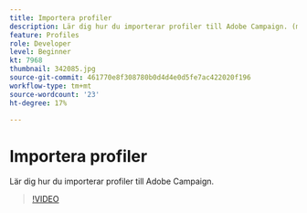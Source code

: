 ```yaml
---
title: Importera profiler
description: Lär dig hur du importerar profiler till Adobe Campaign. (mellan 60 och 160 tecken)
feature: Profiles
role: Developer
level: Beginner
kt: 7968
thumbnail: 342085.jpg
source-git-commit: 461770e8f308780b0d4d4e0d5fe7ac422020f196
workflow-type: tm+mt
source-wordcount: '23'
ht-degree: 17%

---
```



# Importera profiler

Lär dig hur du importerar profiler till Adobe Campaign.

>[!VIDEO](https://video.tv.adobe.com/v/342085?quality=12&learn=on)
